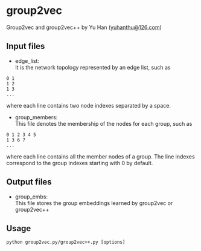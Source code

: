 # group2vec
Group2vec and group2vec++ by Yu Han (yuhanthu@126.com)

## Input files
- edge_list:\
It is the network topology represented by an edge list, such as
```
0 1
1 2
1 3
...
```
where each line contains two node indexes separated by a space.
- group_members:\
This file denotes the membership of the nodes for each group, such as
```
0 1 2 3 4 5
1 3 6 7
...
```
where each line contains all the member nodes of a group. The line indexes correspond to the group indexes starting with 0 by default.

## Output files
- group_embs:\
This file stores the group embeddings learned by group2vec or group2vec++

## Usage
```angular2html
python group2vec.py/group2vec++.py [options]
```
